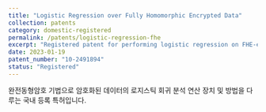 ```yaml
---
title: "Logistic Regression over Fully Homomorphic Encrypted Data"
collection: patents
category: domestic-registered
permalink: /patents/logistic-regression-fhe
excerpt: "Registered patent for performing logistic regression on FHE-encrypted data."
date: 2023-01-19
patent_number: "10-2491894"
status: "Registered"
---
```


완전동형암호 기법으로 암호화된 데이터의 로지스틱 회귀 분석 연산 장치 및 방법을 다루는 국내 등록 특허입니다.
